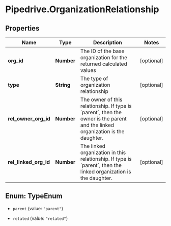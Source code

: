 # Pipedrive.OrganizationRelationship

## Properties

Name | Type | Description | Notes
------------ | ------------- | ------------- | -------------
**org_id** | **Number** | The ID of the base organization for the returned calculated values | [optional] 
**type** | **String** | The type of organization relationship | [optional] 
**rel_owner_org_id** | **Number** | The owner of this relationship. If type is &#x60;parent&#x60;, then the owner is the parent and the linked organization is the daughter. | [optional] 
**rel_linked_org_id** | **Number** | The linked organization in this relationship. If type is &#x60;parent&#x60;, then the linked organization is the daughter. | [optional] 



## Enum: TypeEnum


* `parent` (value: `"parent"`)

* `related` (value: `"related"`)




